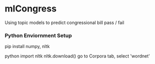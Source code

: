# mlCongress
Using topic models to predict congressional bill pass / fail


### Python Enviornment Setup

pip install numpy, nltk

python
import nltk
nltk.download()
go to Corpora tab, select 'wordnet'